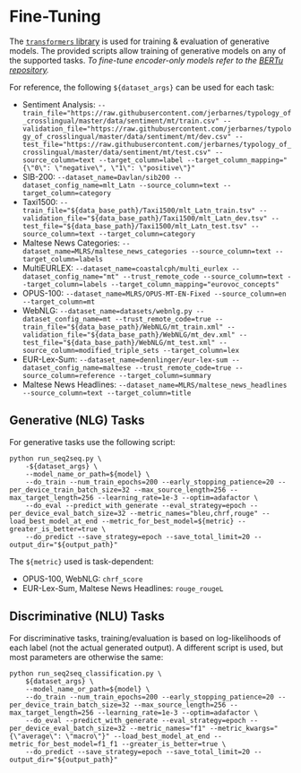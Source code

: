 # Fine-Tuning

The [`transformers` library](https://github.com/huggingface/transformers/) is used for training & evaluation of generative models.
The provided scripts allow training of generative models on any of the supported tasks.
_To fine-tune encoder-only models refer to the [BERTu repository](https://github.com/MLRS/BERTu/tree/2025.acl/finetune)._

For reference, the following `${dataset_args}` can be used for each task:
- Sentiment Analysis: `--train_file="https://raw.githubusercontent.com/jerbarnes/typology_of_crosslingual/master/data/sentiment/mt/train.csv" --validation_file="https://raw.githubusercontent.com/jerbarnes/typology_of_crosslingual/master/data/sentiment/mt/dev.csv" --test_file="https://raw.githubusercontent.com/jerbarnes/typology_of_crosslingual/master/data/sentiment/mt/test.csv" --source_column=text --target_column=label --target_column_mapping="{\"0\": \"negative\", \"1\": \"positive\"}"`
- SIB-200: `--dataset_name=Davlan/sib200 --dataset_config_name=mlt_Latn --source_column=text --target_column=category`
- Taxi1500: `--train_file="${data_base_path}/Taxi1500/mlt_Latn_train.tsv" --validation_file="${data_base_path}/Taxi1500/mlt_Latn_dev.tsv" --test_file="${data_base_path}/Taxi1500/mlt_Latn_test.tsv" --source_column=text --target_column=category`
- Maltese News Categories: `--dataset_name=MLRS/maltese_news_categories --source_column=text --target_column=labels`
- MultiEURLEX: `--dataset_name=coastalcph/multi_eurlex --dataset_config_name="mt" --trust_remote_code --source_column=text --target_column=labels --target_column_mapping="eurovoc_concepts"`
- OPUS-100: `--dataset_name=MLRS/OPUS-MT-EN-Fixed --source_column=en --target_column=mt`
- WebNLG: `--dataset_name=datasets/webnlg.py --dataset_config_name=mt --trust_remote_code=true --train_file="${data_base_path}/WebNLG/mt_train.xml" --validation_file="${data_base_path}/WebNLG/mt_dev.xml" --test_file="${data_base_path}/WebNLG/mt_test.xml" --source_column=modified_triple_sets --target_column=lex`
- EUR-Lex-Sum: `--dataset_name=dennlinger/eur-lex-sum --dataset_config_name=maltese --trust_remote_code=true --source_column=reference --target_column=summary`
- Maltese News Headlines: `--dataset_name=MLRS/maltese_news_headlines --source_column=text --target_column=title`


## Generative (NLG) Tasks

For generative tasks use the following script:

```shell
python run_seq2seq.py \
    -${dataset_args} \
    --model_name_or_path=${model} \
    --do_train --num_train_epochs=200 --early_stopping_patience=20 --per_device_train_batch_size=32 --max_source_length=256 --max_target_length=256 --learning_rate=1e-3 --optim=adafactor \
    --do_eval --predict_with_generate --eval_strategy=epoch --per_device_eval_batch_size=32 --metric_names="bleu,chrf,rouge" --load_best_model_at_end --metric_for_best_model=${metric} --greater_is_better=true \
    --do_predict --save_strategy=epoch --save_total_limit=20 --output_dir="${output_path}"
```

The `${metric}` used is task-dependent:
- OPUS-100, WebNLG: `chrf_score`
- EUR-Lex-Sum, Maltese News Headlines: `rouge_rougeL`


## Discriminative (NLU) Tasks

For discriminative tasks, training/evaluation is based on log-likelihoods of each label (not the actual generated output).
A different script is used, but most parameters are otherwise the same:

```shell
python run_seq2seq_classification.py \
    ${dataset_args} \
    --model_name_or_path=${model} \
    --do_train --num_train_epochs=200 --early_stopping_patience=20 --per_device_train_batch_size=32 --max_source_length=256 --max_target_length=256 --learning_rate=1e-3 --optim=adafactor \
    --do_eval --predict_with_generate --eval_strategy=epoch --per_device_eval_batch_size=32 --metric_names="f1" --metric_kwargs="{\"average\": \"macro\"}" --load_best_model_at_end --metric_for_best_model=f1_f1 --greater_is_better=true \
    --do_predict --save_strategy=epoch --save_total_limit=20 --output_dir="${output_path}"
```
